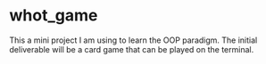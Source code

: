 # whot_game

This a mini project I am using to learn the OOP paradigm. The initial deliverable will be a card game that can be played on the terminal.
